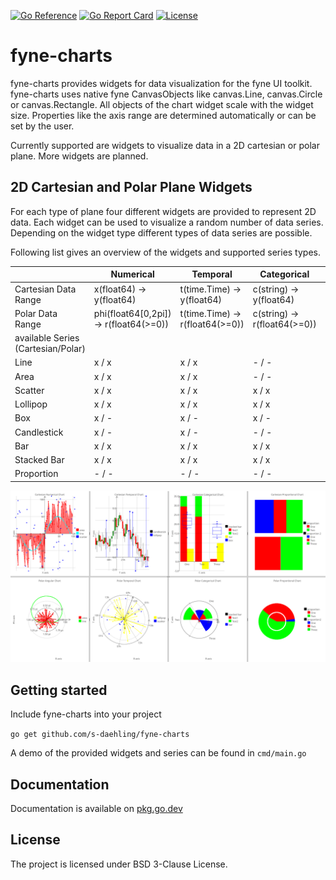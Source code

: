[![Go Reference](https://pkg.go.dev/badge/github.com/s-daehling/fyne-charts.svg)](https://pkg.go.dev/github.com/s-daehling/fyne-charts)
[![Go Report Card](https://goreportcard.com/badge/github.com/s-daehling/fyne-charts)](https://goreportcard.com/report/github.com/s-daehling/fyne-charts)
[![License](https://img.shields.io/badge/License-BSD_3--Clause-blue.svg)](https://opensource.org/licenses/BSD-3-Clause)

# fyne-charts

fyne-charts provides widgets for data visualization for the fyne UI toolkit.
fyne-charts uses native fyne CanvasObjects like canvas.Line, canvas.Circle or canvas.Rectangle.
All objects of the chart widget scale with the widget size.
Properties like the axis range are determined automatically or can be set by the user.

Currently supported are widgets to visualize data in a 2D cartesian or polar plane.
More widgets are planned.

## 2D Cartesian and Polar Plane Widgets

For each type of plane four different widgets are provided to represent 2D data.
Each widget can be used to visualize a random number of data series.
Depending on the widget type different types of data series are possible.

Following list gives an overview of the widgets and supported series types.

||Numerical|Temporal|Categorical|Proportional|
|-|-|-|-|-|
|Cartesian Data Range|x(float64) -> y(float64)|t(time.Time) -> y(float64)|c(string) -> y(float64)|c(string) -> p(float64(>=0))|
|Polar Data Range|phi(float64[0,2pi]) -> r(float64(>=0))|t(time.Time) -> r(float64(>=0))|c(string) -> r(float64(>=0))|c(string) -> p(float64(>0))|
|available Series (Cartesian/Polar)|||||
|Line|x / x|x / x|- / -|- / -|
|Area|x / x|x / x|- / -|- / -|
|Scatter|x / x|x / x|x / x|- / -|
|Lollipop|x / x|x / x|x / x|- / -|
|Box|x / -|x / -|x / -|- / -|
|Candlestick|x / -|x / -|- / -|- / -|
|Bar|x / x|x / x|x / x|- / -|
|Stacked Bar|x / x|x / x|x / x|- / -|
|Proportion|- / -|- / -|- / -|x / x|

![example](docs/example.png "Example")

## Getting started

Include fyne-charts into your project

``
go get github.com/s-daehling/fyne-charts
``

A demo of the provided widgets and series can be found in ``cmd/main.go``

## Documentation

Documentation is available on [pkg.go.dev](https://pkg.go.dev/github.com/s-daehling/fyne-charts)

## License

The project is licensed under BSD 3-Clause License.
